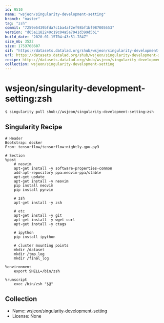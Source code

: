 ```yaml
---
id: 9510
name: "wsjeon/singularity-development-setting"
branch: "master"
tag: "zsh"
commit: "7259e5439bfda7c1ba4af2ef98bf1bf987005653"
version: "d65a1182240c19c04a5a7941d399d5b1"
build_date: "2020-01-15T04:43:51.784Z"
size_mb: 3522
size: 1759768607
sif: "https://datasets.datalad.org/shub/wsjeon/singularity-development-setting/zsh/2020-01-15-7259e543-d65a1182/d65a1182240c19c04a5a7941d399d5b1.simg"
url: https://datasets.datalad.org/shub/wsjeon/singularity-development-setting/zsh/2020-01-15-7259e543-d65a1182/
recipe: https://datasets.datalad.org/shub/wsjeon/singularity-development-setting/zsh/2020-01-15-7259e543-d65a1182/Singularity
collection: wsjeon/singularity-development-setting
---
```


# wsjeon/singularity-development-setting:zsh

```bash
$ singularity pull shub://wsjeon/singularity-development-setting:zsh
```

## Singularity Recipe

```singularity
# Header
Bootstrap: docker
From: tensorflow/tensorflow:nightly-gpu-py3

# Section
%post
    # neovim
    apt-get install -y software-properties-common
    add-apt-repository ppa:neovim-ppa/stable
    apt-get update
    apt-get install -y neovim
    pip install neovim
    pip install pynvim
    
    # zsh
    apt-get install -y zsh

    # etc 
    apt-get install -y git
    apt-get install -y wget curl
    apt-get install -y ctags
    
    # ipython
    pip install ipython

    # cluster mounting points
    mkdir /dataset
    mkdir /tmp_log
    mkdir /final_log

%environment
    export SHELL=/bin/zsh
    
%runscript
    exec /bin/zsh "$@"
```

## Collection

 - Name: [wsjeon/singularity-development-setting](https://github.com/wsjeon/singularity-development-setting)
 - License: None

